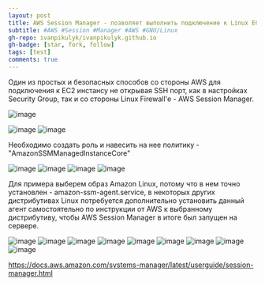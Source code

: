 ```yaml
---
layout: post
title: AWS Session Manager - позволяет выполнить подключение к Linux EC2 инстансу без необходимости открытия SSH порта.
subtitle: #AWS #Session #Manager #AWS #GNU/Linux
gh-repo: ivanpikulyk/ivanpikulyk.github.io
gh-badge: [star, fork, follow]
tags: [test]
comments: true
---
```

Один из простых и безопасных способов со стороны AWS для подключения к EC2 инстансу не открывая SSH порт, как в настройках Security Group, так и со стороны Linux Firewall'е - AWS Session Manager. 

![image](https://github.com/ivanpikulyk/ivanpikulyk.github.io/assets/68194099/6d5cee73-77fc-4f37-8c52-dfbc6ec8e75c)

![image](https://github.com/ivanpikulyk/ivanpikulyk.github.io/assets/68194099/f0907d45-568a-4557-81c8-ace2b80820d5)
![image](https://github.com/ivanpikulyk/ivanpikulyk.github.io/assets/68194099/7032e00a-a846-4550-9cbb-ee0271cddff8)

Необходимо создать роль и навесить на нее политику - "AmazonSSMManagedInstanceCore"

![image](https://github.com/ivanpikulyk/ivanpikulyk.github.io/assets/68194099/714b9050-967e-432d-872d-1b3a8e1888fe)
![image](https://github.com/ivanpikulyk/ivanpikulyk.github.io/assets/68194099/094c3d96-4907-440c-9ea6-afadaea0f4a5)
![image](https://github.com/ivanpikulyk/ivanpikulyk.github.io/assets/68194099/6016381f-9b57-447d-b662-b85070b5592c)
![image](https://github.com/ivanpikulyk/ivanpikulyk.github.io/assets/68194099/014033da-7b1c-4d86-93f6-48bcdf1513fb)

Для примера выберем образ Amazon Linux, потому что в нем точно установлен - amazon-ssm-agent.service, 
в некоторых других дистрибутивах Linux потребуется дополнительно установить данный агент самостоятельно 
по инструкции от AWS к выбранному дистрибутиву, чтобы AWS Session Manager в итоге был запущен на сервере.

![image](https://github.com/ivanpikulyk/ivanpikulyk.github.io/assets/68194099/0ed91191-22b9-4629-86a0-f1670aca0e92)
![image](https://github.com/ivanpikulyk/ivanpikulyk.github.io/assets/68194099/0fa9d1ee-4d3c-4155-bcef-5df7d3f6cefe)
![image](https://github.com/ivanpikulyk/ivanpikulyk.github.io/assets/68194099/8cb571bf-8c34-4e24-a7eb-8c735c8dddb1)
![image](https://github.com/ivanpikulyk/ivanpikulyk.github.io/assets/68194099/d785acc5-71a0-4f80-bb7a-c1f1ab26dd42)
![image](https://github.com/ivanpikulyk/ivanpikulyk.github.io/assets/68194099/cd64861f-777e-4ce8-a17b-1d348520cffc)
![image](https://github.com/ivanpikulyk/ivanpikulyk.github.io/assets/68194099/9ecc3e4b-dc5a-4e56-9fad-7b36a32c9fd9)
![image](https://github.com/ivanpikulyk/ivanpikulyk.github.io/assets/68194099/8f2636a4-3f72-4ed2-b1e4-ec81d36ac448)
![image](https://github.com/ivanpikulyk/ivanpikulyk.github.io/assets/68194099/45bc4400-d938-4883-9d96-c0d9a05bad95)
![image](https://github.com/ivanpikulyk/ivanpikulyk.github.io/assets/68194099/fa9c1eb1-22c3-4254-a463-e3fe077c0cba)

https://docs.aws.amazon.com/systems-manager/latest/userguide/session-manager.html





